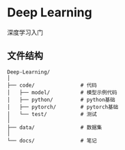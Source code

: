 # Deep Learning

深度学习入门

## 文件结构

``` plain
Deep-Learning/
│
├── code/               # 代码
│   ├── model/          # 模型示例代码
│   ├── python/         # python基础
│   ├── pytorch/        # pytorch基础
│   └── test/           # 测试
│
├── data/               # 数据集
│
└── docs/               # 笔记
```
